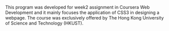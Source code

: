 This program was developed for week2 assignment in Coursera Web Development and it mainly focuses the application of CSS3 in designing a webpage. The course was exclusively offered by The Hong Kong University of Science and Technology (HKUST).

